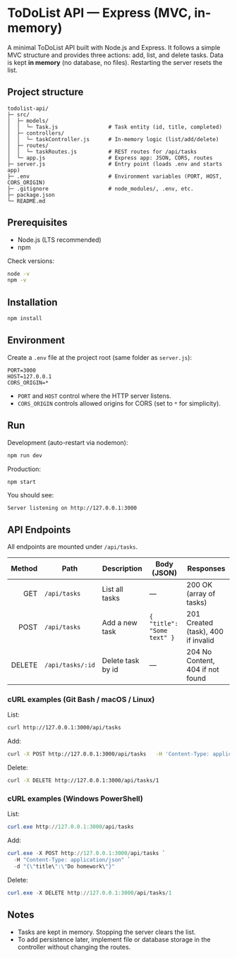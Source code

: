 # ToDoList API — Express (MVC, in-memory)

A minimal ToDoList API built with Node.js and Express.
It follows a simple MVC structure and provides three actions: add, list, and delete tasks.
Data is kept **in memory** (no database, no files). Restarting the server resets the list.

## Project structure

```
todolist-api/
├─ src/
│  ├─ models/
│  │  └─ Task.js                # Task entity (id, title, completed)
│  ├─ controllers/
│  │  └─ taskController.js      # In-memory logic (list/add/delete)
│  ├─ routes/
│  │  └─ taskRoutes.js          # REST routes for /api/tasks
│  └─ app.js                    # Express app: JSON, CORS, routes
├─ server.js                    # Entry point (loads .env and starts app)
├─ .env                         # Environment variables (PORT, HOST, CORS_ORIGIN)
├─ .gitignore                   # node_modules/, .env, etc.
├─ package.json
└─ README.md
```

## Prerequisites

- Node.js (LTS recommended)
- npm

Check versions:
```bash
node -v
npm -v
```

## Installation

```bash
npm install
```

## Environment

Create a `.env` file at the project root (same folder as `server.js`):

```
PORT=3000
HOST=127.0.0.1
CORS_ORIGIN=*
```

- `PORT` and `HOST` control where the HTTP server listens.
- `CORS_ORIGIN` controls allowed origins for CORS (set to `*` for simplicity).

## Run

Development (auto-restart via nodemon):
```bash
npm run dev
```

Production:
```bash
npm start
```

You should see:
```
Server listening on http://127.0.0.1:3000
```

## API Endpoints

All endpoints are mounted under `/api/tasks`.

| Method | Path                 | Description              | Body (JSON)                  | Responses                              |
|-------:|----------------------|--------------------------|------------------------------|----------------------------------------|
| GET    | `/api/tasks`         | List all tasks           | —                            | 200 OK (array of tasks)                |
| POST   | `/api/tasks`         | Add a new task           | `{ "title": "Some text" }`   | 201 Created (task), 400 if invalid     |
| DELETE | `/api/tasks/:id`     | Delete task by id        | —                            | 204 No Content, 404 if not found       |

### cURL examples (Git Bash / macOS / Linux)

List:
```bash
curl http://127.0.0.1:3000/api/tasks
```

Add:
```bash
curl -X POST http://127.0.0.1:3000/api/tasks   -H 'Content-Type: application/json'   -d '{"title":"Do homework"}'
```

Delete:
```bash
curl -X DELETE http://127.0.0.1:3000/api/tasks/1
```

### cURL examples (Windows PowerShell)

List:
```powershell
curl.exe http://127.0.0.1:3000/api/tasks
```

Add:
```powershell
curl.exe -X POST http://127.0.0.1:3000/api/tasks `
  -H "Content-Type: application/json" `
  -d "{\"title\":\"Do homework\"}"
```

Delete:
```powershell
curl.exe -X DELETE http://127.0.0.1:3000/api/tasks/1
```

## Notes

- Tasks are kept in memory. Stopping the server clears the list.
- To add persistence later, implement file or database storage in the controller without changing the routes.

